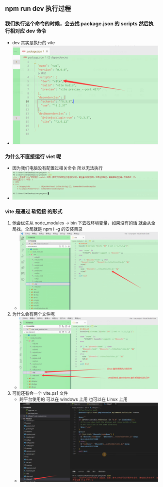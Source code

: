 <!--
 * @Author: Tom
 * @LastEditors: Tom
 * @Date: 2022-09-07 16:30:55
 * @LastEditTime: 2022-09-07 16:50:59
 * @Email: Tom
 * @FilePath: \problem\docs\md\node\npm.md
 * @Environment: Win 10
 * @Description: pm run dev 执行过程
-->

## npm run dev 执行过程

### 我们执行这个命令的时候，会去找 package.json 的 scripts 然后执行相对应 dev 命令

- dev 其实是执行的 vite
- ![image-20220907163250689](../../assets/node/image-20220907163250689.png)

### 为什么不直接运行 viet 呢

- 因为我们电脑没有配置过相关命令
  所以无法执行
- ![image-20220907163306699](../../assets/node/image-20220907163306699.png)

### vite 是通过 软链接 的形式

1. 他会优先从 node_modules -> bin 下去找环境变量，如果没有的话 就会从全局找，全局就是 npm i -g 的安装目录
   - ![image-20220907163402454](../../assets/node/image-20220907163402454.png)
2. 为什么会有两个文件呢
   - ![image-20220907163413237](../../assets/node/image-20220907163413237.png)
3. 可能还有会一个 vite.ps1 文件
   - 跨平台使用的 可以在 windows 上用 也可以在 Linux 上用
   - ![image-20220907163439623](../../assets/node/image-20220907163439623.png)
